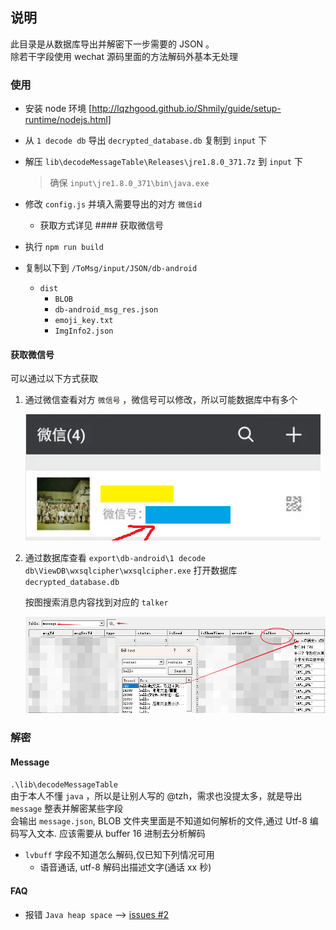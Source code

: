 ## 说明

此目录是从数据库导出并解密下一步需要的 JSON 。 <br />
除若干字段使用 wechat 源码里面的方法解码外基本无处理 <br />

### 使用

-   安装 node 环境 [http://lqzhgood.github.io/Shmily/guide/setup-runtime/nodejs.html]
-   从 `1 decode db` 导出 `decrypted_database.db` 复制到 `input` 下
-   解压 `lib\decodeMessageTable\Releases\jre1.8.0_371.7z` 到 `input` 下
    > 确保 `input\jre1.8.0_371\bin\java.exe`
-   修改 `config.js` 并填入需要导出的对方 `微信id`

    -   获取方式详见 #### 获取微信号

-   执行 `npm run build`
-   复制以下到 `/ToMsg/input/JSON/db-android`
    - `dist`
        - `BLOB`
        - `db-android_msg_res.json`
        - `emoji_key.txt`
        - `ImgInfo2.json`
     

#### 获取微信号

可以通过以下方式获取

1. 通过微信查看对方 `微信号` ，微信号可以修改，所以可能数据库中有多个

    ![weixin_name](./doc/screen/wexin_name.png)

2. 通过数据库查看
   `export\db-android\1 decode db\ViewDB\wxsqlcipher\wxsqlcipher.exe` 打开数据库 `decrypted_database.db`

    按图搜索消息内容找到对应的 `talker`

    ![talker](./doc/screen/talker.png)

### 解密

#### Message

`.\lib\decodeMessageTable` <br/>
由于本人不懂 `java` ，所以是让别人写的 @tzh，需求也没提太多，就是导出 `message` 整表并解密某些字段 <br/>
会输出 `message.json`, BLOB 文件夹里面是不知道如何解析的文件,通过 Utf-8 编码写入文本. 应该需要从 buffer 16 进制去分析解码 <br/>

-   `lvbuff` 字段不知道怎么解码,仅已知下列情况可用
    -   语音通话, utf-8 解码出描述文字(通话 xx 秒)

#### FAQ

-   报错 `Java heap space` --> [issues #2](https://github.com/lqzhgood/Shmily-Get-Wechat/issues/2)
